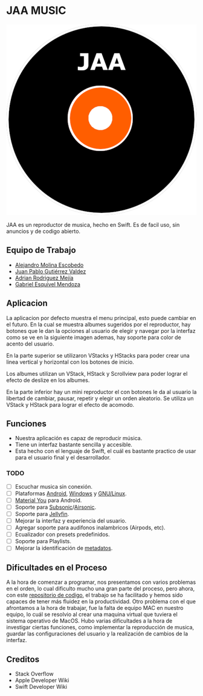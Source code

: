 # JAA MUSIC

![logo](newlogo.png)

JAA es un reproductor de musica, hecho en Swift. Es de facil uso, sin anuncios y de codigo abierto.

## Equipo de Trabajo

- [Alejandro Molina Escobedo](https://github.com/amolinae06)
- [Juan Pablo Gutiérrez Valdez](https://github.com/Guti24)
- [Adrian Rodriguez Mejía](https://github.com/A-drianr06)
- [Gabriel Esquivel Mendoza](https://github.com/gabo123)

## Aplicacion

La aplicacion por defecto muestra el menu principal, esto puede cambiar en el futuro. En la cual se muestra albumes sugeridos por el reproductor, hay botones que le dan la opciones al usuario de elegir y navegar por la interfaz como se ve en la siguiente imagen ademas, hay soporte para color de acento del usuario.

En la parte superior se utilizaron VStacks y HStacks para poder crear una linea vertical y horizontal con los botones de inicio.

Los albumes utilizan un VStack, HStack y Scrollview para poder lograr el efecto de deslize en los albumes.

En la parte inferior hay un mini reproductor el con botones le da al usuario la libertad de cambiar, pausar, repetir y elegir un orden aleatorio. Se utiliza un VStack y HStack para lograr el efecto de acomodo.

## Funciones

- Nuestra aplicación es capaz de reproducir música.
- Tiene un interfaz bastante sencilla y accesible.
- Esta hecho con el lenguaje de Swift, el cuál es bastante practico de usar para el usuario final y el desarrollador.

### TODO

- [ ] Escuchar musica sin conexión.
- [ ] Plataformas [Android](https://es.wikipedia.org/wiki/Android), [Windows](https://es.wikipedia.org/wiki/Microsoft_Windows) y [GNU/Linux](https://es.wikipedia.org/wiki/GNU/Linux).
- [ ] [Material You](https://material.io/blog/announcing-material-you) para Android.
- [ ] Soporte para [Subsonic](http://www.subsonic.org/pages/index.jsp)/[Airsonic](https://airsonic.github.io/).
- [ ] Soporte para [Jellyfin](https://jellyfin.org/).
- [ ] Mejorar la interfaz y experiencia del usuario.
- [ ] Agregar soporte para audifonos inalambricos (Airpods, etc).
- [ ] Ecualizador con presets predefinidos.
- [ ] Soporte para Playlists.
- [ ] Mejorar la identificación de [metadatos](https://es.wikipedia.org/wiki/Metadatos).

## Dificultades en el Proceso

A la hora de comenzar a programar, nos presentamos con varios problemas en el orden, lo cual dificulto mucho una gran parte del proceso, pero ahora, con este [repositorio de codigo](https://github.com/JAAIsenberg/JAA), el trabajo se ha facilitado y hemos sido capaces de tener más fluidez en la productividad. Otro problema con el que afrontamos a la hora de trabajar, fue la falta de equipo MAC en nuestro equipo, lo cuál se resolvio al crear una maquina virtual que tuviera el sistema operativo de MacOS. Hubo varias dificultades a la hora de investigar ciertas funciones, como implementar la reproducción de musica, guardar las configuraciones del usuario y la realización de cambios de la interfaz.

## Creditos

- Stack Overflow
- Apple Developer Wiki
- Swift Developer Wiki
